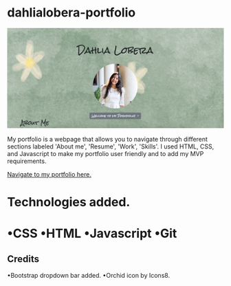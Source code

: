 # dahlialobera-portfolio
<img src="./assets/portfolio.png"></img>

My portfolio is a webpage that allows you to navigate through different sections labeled 'About me', 'Resume', 'Work', 'Skills'. I used HTML, CSS, and Javascript to make my portfolio user friendly and to add my MVP requirements.

<a href="https://dahlialobera-portfolio.netlify.app/">Navigate to my portfolio here.</a>
<div></div>
<h1>Technologies added.<h1>
  •CSS
  •HTML
  •Javascript
  •Git
<div></div>

<h2>Credits</h2>
  •Bootstrap dropdown bar added.
  •Orchid icon by Icons8.